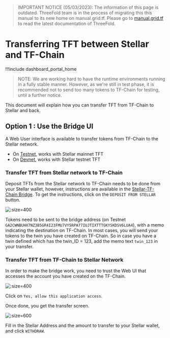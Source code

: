 > IMPORTANT NOTICE (05/03/2023): 
The information of this page is outdated. ThreeFold team is in the process of migrating this this manual to its new home on manual.grid.tf. Please go to [manual.grid.tf](https://manual.grid.tf/) to read the latest documentation of ThreeFold.

# Transferring TFT between Stellar and TF-Chain

!!!include dashboard_portal_home


> NOTE: We are working hard to have the runtime environments running in a fully stable manner. However, as we're still in test phase, it is recommended not to send too many tokens to TF-Chain for testing, until a further notice.

This document will explain how you can transfer TFT from TF-Chain to Stellar and back.

## Option 1 : Use the Bridge UI

A Web User interface is available to transfer tokens from TF-Chain to the Stellar network. 

- On [Testnet](https://bridge.test.grid.tf/), works with Stellar mainnet TFT
- On [Devnet](https://bridge.dev.grid.tf/), works with Stellar testnet TFT

### Transfer TFT from Stellar network to TF-Chain

Deposit TFTs from the Stellar network to TF-Chain needs to be done from your Stellar wallet, however, instructions are available in the [Stellar-TF-Chain Bridge](https://bridge.test.grid.tf/). To get the instructions, click on the `DEPOSIT FROM STELLAR` button. 

![](img/grid3_bridge_stellar_to_tfchain.png ':size=400')

Tokens need to be sent to the bridge address (on Testnet `GA2CWNBUHX7NZ3B5GR4I23FMU7VY5RPA77IUJTIXTTTGKYSKDSV6LUA4`), with a memo indicating the destination on TF-Chain. In most cases, you will send your tokens to the twin you have created on TF-Chain. 
So in case you have a twin defined which has the twin_ID = 123, add the memo text `twin_123` in your transfer.  

### Transfer TFT from TF-Chain to Stellar Network

In order to make the bridge work, you need to trust the Web UI that accesses the account you have created on the TF-Chain. 

![](img/grid3_bridge_trust_ui.png ':size=400')

Click on `Yes, allow this application access`.

Once done, you get the transfer screen. 

![](img/grid3_bridge_tfchain_to_stellar.png ':size=600')

Fill in the Stellar Address and the amount to transfer to your Stellar wallet, and click `WITHDRAW`. 
